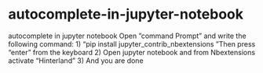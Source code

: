 # autocomplete-in-jupyter-notebook
autocomplete in jupyter notebook
Open ”command Prompt” and write the following command:
    1) “pip install jupyter_contrib_nbextensions ”Then press “enter” from the keyboard
    2) Open jupyter notebook and from Nbextensions activate “Hinterland”
    3) And you are done
